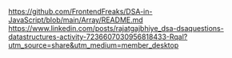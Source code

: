 https://github.com/FrontendFreaks/DSA-in-JavaScript/blob/main/Array/README.md
https://www.linkedin.com/posts/rajatgajbhiye_dsa-dsaquestions-datastructures-activity-7236607030956818433-Rqal?utm_source=share&utm_medium=member_desktop
